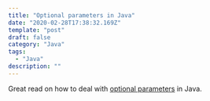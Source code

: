 ```yaml
---
title: "Optional parameters in Java"
date: "2020-02-28T17:38:32.169Z"
template: "post"
draft: false
category: "Java"
tags:
  - "Java"
description: ""
---
```

Great read on how to deal with [optional parameters](https://stackify.com/optional-parameters-java/) in Java.
